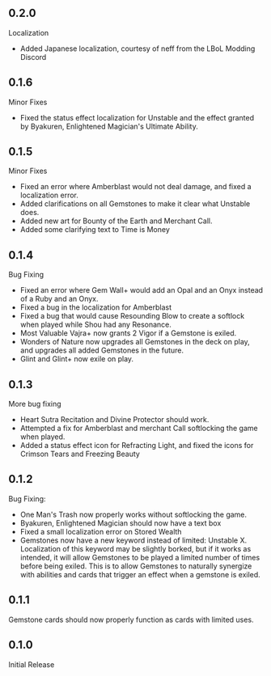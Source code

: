 ## 0.2.0

Localization

* Added Japanese localization, courtesy of neff from the LBoL Modding Discord

## 0.1.6

Minor Fixes

* Fixed the status effect localization for Unstable and the effect granted by Byakuren, Enlightened Magician's Ultimate Ability.

## 0.1.5

Minor Fixes

* Fixed an error where Amberblast would not deal damage, and fixed a localization error.
* Added clarifications on all Gemstones to make it clear what Unstable does.
* Added new art for Bounty of the Earth and Merchant Call.
* Added some clarifying text to Time is Money

## 0.1.4

Bug Fixing

* Fixed an error where Gem Wall+ would add an Opal and an Onyx instead of a Ruby and an Onyx.
* Fixed a bug in the localization for Amberblast
* Fixed a bug that would cause Resounding Blow to create a softlock when played while Shou had any Resonance.
* Most Valuable Vajra+ now grants 2 Vigor if a Gemstone is exiled.
* Wonders of Nature now upgrades all Gemstones in the deck on play, and upgrades all added Gemstones in the future.
* Glint and Glint+ now exile on play.

## 0.1.3

More bug fixing

* Heart Sutra Recitation and Divine Protector should work.
* Attempted a fix for Amberblast and merchant Call softlocking the game when played.
* Added a status effect icon for Refracting Light, and fixed the icons for Crimson Tears and Freezing Beauty

## 0.1.2

Bug Fixing:

* One Man's Trash now properly works without softlocking the game.
* Byakuren, Enlightened Magician should now have a text box
* Fixed a small localization error on Stored Wealth
* Gemstones now have a new keyword instead of limited: Unstable X. Localization of this keyword may be slightly borked, but if it works as intended, it will allow Gemstones to be played a limited number of times before being exiled. This is to allow Gemstones to naturally synergize with abilities and cards that trigger an effect when a gemstone is exiled.

## 0.1.1

Gemstone cards should now properly function as cards with limited uses.


## 0.1.0

Initial Release